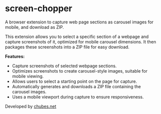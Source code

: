 # screen-chopper

A browser extension to capture web page sections as carousel images for mobile, and download as ZIP.

This extension allows you to select a specific section of a webpage and capture screenshots of it, optimized for mobile carousel dimensions. It then packages these screenshots into a ZIP file for easy download.

**Features:**

- Capture screenshots of selected webpage sections.
- Optimizes screenshots to create carousel-style images, suitable for mobile viewing.
- Allows users to select a starting point on the page for capture.
- Automatically generates and downloads a ZIP file containing the carousel images.
- Uses a mobile viewport during capture to ensure responsiveness.

Developed by [chubes.net](https://chubes.net)